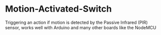 # Motion-Activated-Switch

Triggering an action if motion is detected by the Passive Infrared (PIR) sensor, works well with Arduino 
and many other boards like the NodeMCU
